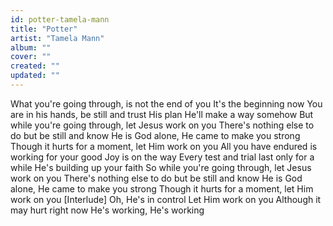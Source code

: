 ```yaml
---
id: potter-tamela-mann
title: "Potter"
artist: "Tamela Mann"
album: ""
cover: ""
created: ""
updated: ""
---
```


What you're going through, is not the end of you
It's the beginning now
You are in his hands, be still and trust His plan
He'll make a way somehow
But while you're going through, let Jesus work on you
There's nothing else to do but be still and know
He is God alone, He came to make you strong
Though it hurts for a moment, let Him work on you
All you have endured is working for your good
Joy is on the way
Every test and trial last only for a while
He's building up your faith
So while you're going through, let Jesus work on you
There's nothing else to do but be still and know
He is God alone, He came to make you strong
Though it hurts for a moment, let Him work on you
[Interlude]
Oh, He's in control
Let Him work on you
Although it may hurt right now
He's working, He's working